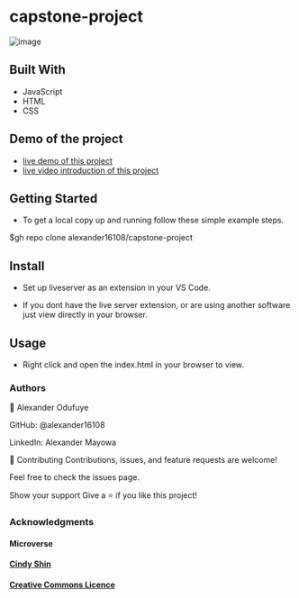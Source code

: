 

# capstone-project

![image](https://user-images.githubusercontent.com/60612329/124297090-98a9d400-db52-11eb-90bb-97d511ec632f.png)

## Built With
- JavaScript
- HTML
- CSS


## Demo of the project
- [live demo of this project](https://alexander16108.github.io/capstone-project/)
- [live video introduction of this project](https://www.loom.com/share/0694a1bcb76a461a933b185e62fefd20)


## Getting Started
- To get a local copy up and running follow these simple example steps.




$gh repo clone alexander16108/capstone-project

## Install
- Set up liveserver as an extension in your VS Code.

- If you dont have the live server extension, or are using another software just view directly in your browser.

## Usage
- Right click and open the index.html in your browser to view.

### Authors
👤 Alexander Odufuye

GitHub: @alexander16108

LinkedIn: Alexander Mayowa


🤝 Contributing
Contributions, issues, and feature requests are welcome!

Feel free to check the issues page.

Show your support
Give a ⭐️ if you like this project!

### Acknowledgments
#### Microverse
#### [Cindy Shin](https://www.behance.net/adagio07)

#### [Creative Commons Licence](https://www.behance.net/gallery/29845175/CC-Global-Summit-2015)
